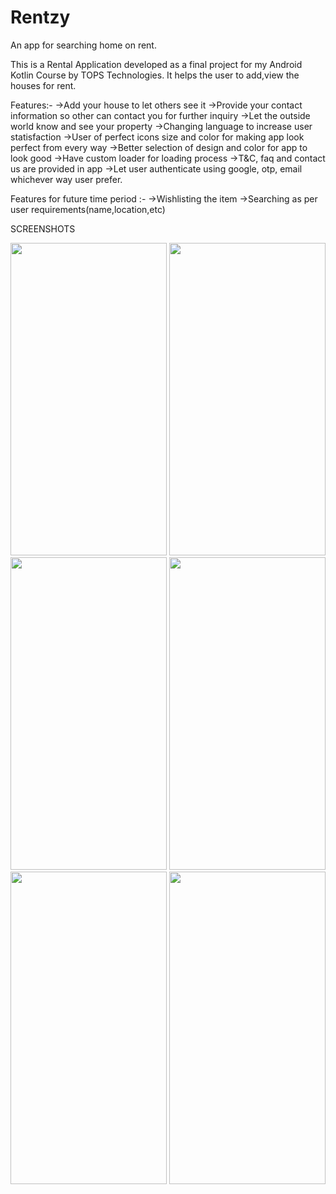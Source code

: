 # Rentzy
An app for searching home on rent.

This is a Rental Application developed as a final project for my Android Kotlin Course by TOPS Technologies.
It helps the user to add,view the houses for rent.

Features:-
->Add your house to let others see it
->Provide your contact information so other can contact you for further inquiry
->Let the outside world know and see your property
->Changing language to increase user statisfaction
->User of perfect icons size and color for making app look perfect from every way
->Better selection of design and color for app to look good
->Have custom loader for loading process
->T&C, faq and contact us are provided in app
->Let user authenticate using google, otp, email whichever way user prefer.

Features for future time period :-
->Wishlisting the item
->Searching as per user requirements(name,location,etc)

SCREENSHOTS

<img src="https://user-images.githubusercontent.com/71425576/226559566-f1e541d0-d965-4274-90dd-5a6e72f156cf.jpg" width="250" height="500">
<img src="https://user-images.githubusercontent.com/71425576/226559576-e6e2c9bc-8c8c-4309-9371-9a0288593a15.jpg" width="250" height="500">
<img src="https://user-images.githubusercontent.com/71425576/226559588-4f300fba-4795-4217-a968-f58d01535120.jpg" width="250" height="500">
<img src="https://user-images.githubusercontent.com/71425576/226559541-b3b83a04-98a4-49d4-96a0-e79cf909e74f.jpg" width="250" height="500">
<img src="https://user-images.githubusercontent.com/71425576/226559553-8a3d8e44-dbed-4f4e-8f15-4a2f3c8ce429.jpg" width="250" height="500">
<img src="" width="250" height="500">
